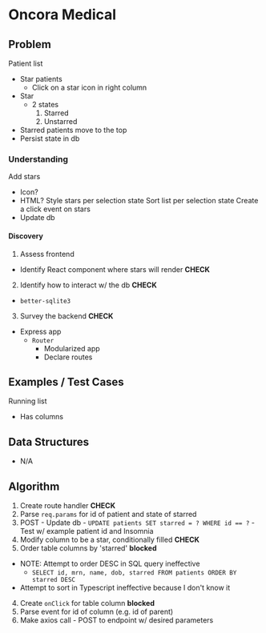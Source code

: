 # Oncora Medical

## Problem

Patient list
  - Star patients
    - Click on a star icon in right column
  - Star
    - 2 states
      1. Starred
      2. Unstarred
  - Starred patients move to the top
  - Persist state in db

### Understanding

Add stars
  - Icon?
  - HTML?
Style stars per selection state
Sort list per selection state
Create a click event on stars
  - Update db

#### Discovery

1. Assess frontend
  - Identify React component where stars will render **CHECK**
2. Identify how to interact w/ the db                **CHECK**
  - `better-sqlite3`
3. Survey the backend                                **CHECK**
  - Express app
    - `Router`
      - Modularized app
      - Declare routes

## Examples / Test Cases

Running list
  - Has columns

## Data Structures

- N/A

## Algorithm

1. Create route handler                               **CHECK**
  1. Parse `req.params` for id of patient and state of starred
  2. POST
    - Update db
    - `UPDATE patients SET starred = ? WHERE id == ?`
    - Test w/ example patient id and Insomnia
2. Modify column to be a star, conditionally filled   **CHECK**
3. Order table columns by 'starred'                   **blocked**
  - NOTE: Attempt to order DESC in SQL query ineffective
    - `SELECT id, mrn, name, dob, starred FROM patients ORDER BY starred DESC`
  - Attempt to sort in Typescript ineffective because I don't know it
4. Create `onClick` for table column                  **blocked**
  1. Parse event for id of column (e.g. id of parent)
  2. Make axios call
    - POST to endpoint w/ desired parameters
